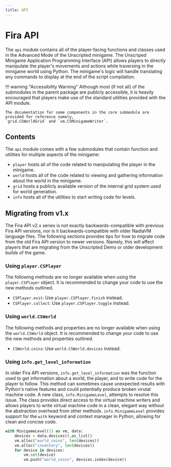 ```yaml
---
title: API
---
```


# Fira API

The `api` module contains all of the player-facing functions and classes used in the
Advanced Mode of the Unscripted minigame.
The Unscriped Minigame Application Programming Interface (API) allows players to directly
manipulate the player's movements and actions while traversing in the minigame world using
Python. The minigame's logic will handle translating any commands to display at the end of the
script compilation.

!!! warning "Accessibility Warning"
    Although most (if not all) of the submodules in the parent package are publicly accessible,
    it is heavily encouraged that players make use of the standard utilities provided with
    the API module.
    
    The documentation for some components in the core submodule are provided for reference namely,
    `grid.CSWorldGrid` and `vm.CSMinigameWriter`.

## Contents

The `api` module comes with a few submodules that contain function and utilities for multiple
aspects of the minigame:

- `player` hosts all of the code related to manipulating the player in the minigame.
- `world` hosts all of the code related to viewing and gathering information about the world
  in the minigame.
- `grid` hosts a publicly available version of the internal grid system used for world generation.
- `info` hosts all of the utilities to start writing code for levels.

## Migrating from v1.x

The Fira API v2.x series is not exactly backwards-compatible with previous Fira API versions, nor
is it backwards-compatible with older NadiaVM language files. The following sections provides
tips for how to migrate code from the old Fira API version to newer versions. Namely, this will
affect players that are migrating from the Unscripted Demo or older development builds of the
game.

### Using `player.CSPlayer`

The following methods are no longer available when using the `player.CSPlayer` object.
It is recommended to change your code to use the new methods outlined.

- `CSPlayer.exit`: Use `player.CSPlayer.finish` instead.
- `CSPlayer.collect`: Use `player.CSPlayer.toggle` instead.

### Using `world.CSWorld`

The following methods and properties are no longer available when using the
`world.CSWorld` object. It is recommended to change your code to use the new
methods and properties outlined.

- `CSWorld.coins`: Use `world.CSWorld.devices` instead.

### Using `info.get_level_information`

In older Fira API versions, `info.get_level_information` was the function used to get
information about a world, the player, and to write code for the player to follow. This method
can sometimes cause unexpected results with Python's native features and could potentially
produce broken virutal machine code.
A new class, `info.MinigameLevel`, attempts to resolve this issue. The class provides
direct access to the virtual machine writers and allows players to write virtual machine code
in a clean, elegant way without the abstraction overhead from other methods.
`info.MinigameLevel` provides support for the `with` keyword and context manager
in Python, allowing for clean and concise code.

```py
with MinigameLevel(1) as vm, data:
    devices = data.devices().as_list()
    vm.alloc("world_coins", len(devices))
    vm.alloc("inventory", len(devices))
    for device in devices:
        vm.set(device)
        vm.push("world_coins", devices.index(device))
```
